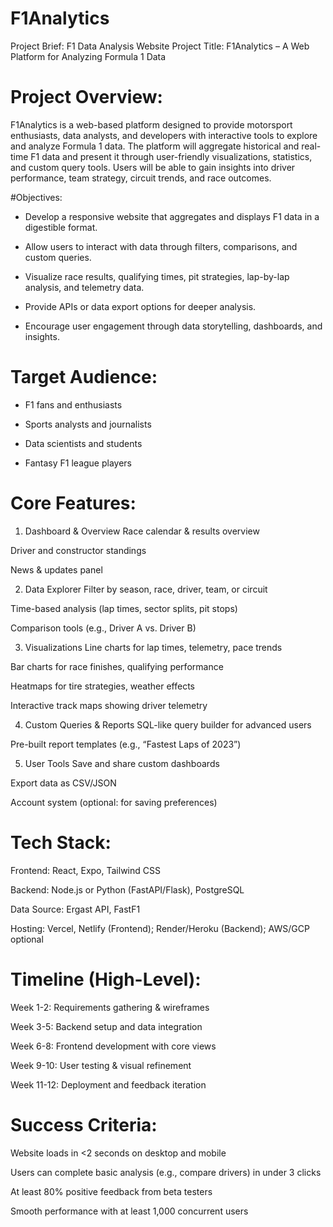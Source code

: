 # F1Analytics
Project Brief: F1 Data Analysis Website
Project Title: F1Analytics – A Web Platform for Analyzing Formula 1 Data

# Project Overview:
F1Analytics is a web-based platform designed to provide motorsport enthusiasts, data analysts, and developers with interactive tools to explore and analyze Formula 1 data. The platform will aggregate historical and real-time F1 data and present it through user-friendly visualizations, statistics, and custom query tools. Users will be able to gain insights into driver performance, team strategy, circuit trends, and race outcomes.

#Objectives:
  - Develop a responsive website that aggregates and displays F1 data in a digestible format.

  - Allow users to interact with data through filters, comparisons, and custom queries.

  - Visualize race results, qualifying times, pit strategies, lap-by-lap analysis, and telemetry data.

  - Provide APIs or data export options for deeper analysis.

  - Encourage user engagement through data storytelling, dashboards, and insights.

# Target Audience:
  - F1 fans and enthusiasts

  - Sports analysts and journalists

  - Data scientists and students

  - Fantasy F1 league players

# Core Features:
1. Dashboard & Overview
Race calendar & results overview

Driver and constructor standings

News & updates panel

2. Data Explorer
Filter by season, race, driver, team, or circuit

Time-based analysis (lap times, sector splits, pit stops)

Comparison tools (e.g., Driver A vs. Driver B)

3. Visualizations
Line charts for lap times, telemetry, pace trends

Bar charts for race finishes, qualifying performance

Heatmaps for tire strategies, weather effects

Interactive track maps showing driver telemetry

4. Custom Queries & Reports
SQL-like query builder for advanced users

Pre-built report templates (e.g., “Fastest Laps of 2023”)

5. User Tools
Save and share custom dashboards

Export data as CSV/JSON

Account system (optional: for saving preferences)

# Tech Stack:
Frontend: React, Expo, Tailwind CSS

Backend: Node.js or Python (FastAPI/Flask), PostgreSQL

Data Source: Ergast API, FastF1

Hosting: Vercel, Netlify (Frontend); Render/Heroku (Backend); AWS/GCP optional

# Timeline (High-Level):
Week 1-2: Requirements gathering & wireframes

Week 3-5: Backend setup and data integration

Week 6-8: Frontend development with core views

Week 9-10: User testing & visual refinement

Week 11-12: Deployment and feedback iteration

# Success Criteria:
Website loads in <2 seconds on desktop and mobile

Users can complete basic analysis (e.g., compare drivers) in under 3 clicks

At least 80% positive feedback from beta testers

Smooth performance with at least 1,000 concurrent users
